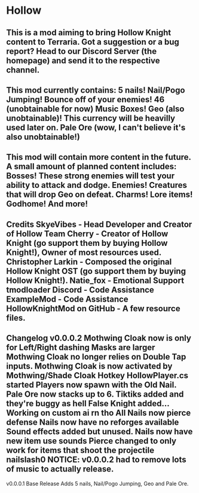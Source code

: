 # Hollow
This is a mod aiming to bring Hollow Knight content to Terraria.
Got a suggestion or a bug report? Head to our Discord Server (the homepage) and send it to the respective channel.
-------------------------------------------
This mod currently contains:
5 nails!
Nail/Pogo Jumping! Bounce off of your enemies!
46 (unobtainable for now) Music Boxes!
Geo (also unobtainable)! This currency will be heavilly used later on.
Pale Ore (wow, I can't believe it's also unobtainable!)
-------------------------------------------
This mod will contain more content in the future. A small amount of planned content includes:
Bosses! These strong enemies will test your ability to attack and dodge.
Enemies! Creatures that will drop Geo on defeat.
Charms!
Lore items!
Godhome!
And more!
-------------------------------------------
Credits
SkyeVibes - Head Developer and Creator of Hollow
Team Cherry - Creator of Hollow Knight (go support them by buying Hollow Knight!), Owner of most resources used.
Christopher Larkin - Composed the original Hollow Knight OST (go support them by buying Hollow Knight!).
Natie_fox - Emotional Support
tmodloader Discord - Code Assistance
ExampleMod - Code Assistance
HollowKnightMod on GitHub - A few resource files.
-------------------------------------------
Changelog
v0.0.0.2
Mothwing Cloak now is only for Left/Right dashing
Masks are larger
Mothwing Cloak no longer relies on Double Tap inputs. Mothwing Cloak is now activated by Mothwing/Shade Cloak Hotkey
HollowPlayer.cs started
Players now spawn with the Old Nail.
Pale Ore now stacks up to 6.
Tiktiks added and they're buggy as hell
False Knight added... Working on custom ai rn tho
All Nails now pierce defense
Nails now have no reforges available
Sound effects added but unused.
Nails now have new item use sounds
Pierce changed to only work for items that shoot the projectile nailslash0
NOTICE:
v0.0.0.2 had to remove lots of music to actually release.
-------------------------------------------
v0.0.0.1 Base Release
Adds 5 nails, Nail/Pogo Jumping, Geo and Pale Ore.

